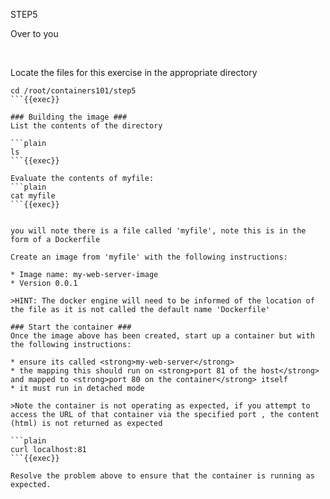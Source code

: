 STEP5

Over to you

<br>

Locate the files for this exercise in the appropriate directory
```plain
cd /root/containers101/step5
```{{exec}}

### Building the image ###
List the contents of the directory

```plain
ls
```{{exec}}

Evaluate the contents of myfile:
```plain
cat myfile
```{{exec}}


you will note there is a file called 'myfile', note this is in the form of a Dockerfile

Create an image from 'myfile' with the following instructions:

* Image name: my-web-server-image
* Version 0.0.1

>HINT: The docker engine will need to be informed of the location of the file as it is not called the default name 'Dockerfile'

### Start the container ###
Once the image above has been created, start up a container but with the following instructions:

* ensure its called <strong>my-web-server</strong> 
* the mapping this should run on <strong>port 81 of the host</strong> and mapped to <strong>port 80 on the container</strong> itself
* it must run in detached mode

>Note the container is not operating as expected, if you attempt to access the URL of that container via the specified port , the content (html) is not returned as expected

```plain
curl localhost:81
```{{exec}}

Resolve the problem above to ensure that the container is running as expected.








